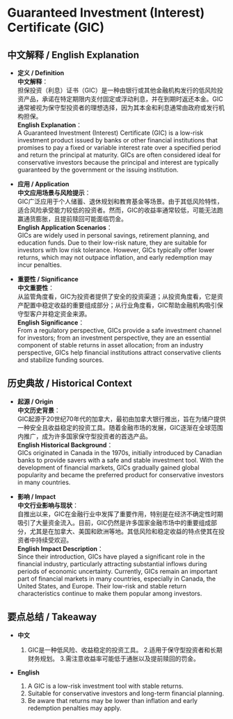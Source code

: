 # Guaranteed Investment (Interest) Certificate (GIC)

## 中文解释 / English Explanation

* **定义 / Definition**  
  **中文解释**：  
  担保投资（利息）证书（GIC）是一种由银行或其他金融机构发行的低风险投资产品，承诺在特定期限内支付固定或浮动利息，并在到期时返还本金。GIC通常被视为保守型投资者的理想选择，因为其本金和利息通常由政府或发行机构担保。  
  **English Explanation**：  
  A Guaranteed Investment (Interest) Certificate (GIC) is a low-risk investment product issued by banks or other financial institutions that promises to pay a fixed or variable interest rate over a specified period and return the principal at maturity. GICs are often considered ideal for conservative investors because the principal and interest are typically guaranteed by the government or the issuing institution.

* **应用 / Application**  
  **中文应用场景与风险提示**：  
  GIC广泛应用于个人储蓄、退休规划和教育基金等场景。由于其低风险特性，适合风险承受能力较低的投资者。然而，GIC的收益率通常较低，可能无法跑赢通货膨胀，且提前赎回可能面临罚金。  
  **English Application Scenarios**：  
  GICs are widely used in personal savings, retirement planning, and education funds. Due to their low-risk nature, they are suitable for investors with low risk tolerance. However, GICs typically offer lower returns, which may not outpace inflation, and early redemption may incur penalties.

* **重要性 / Significance**  
  **中文重要性**：  
  从监管角度看，GIC为投资者提供了安全的投资渠道；从投资角度看，它是资产配置中稳定收益的重要组成部分；从行业角度看，GIC帮助金融机构吸引保守型客户并稳定资金来源。  
  **English Significance**：  
  From a regulatory perspective, GICs provide a safe investment channel for investors; from an investment perspective, they are an essential component of stable returns in asset allocation; from an industry perspective, GICs help financial institutions attract conservative clients and stabilize funding sources.

## 历史典故 / Historical Context

* **起源 / Origin**  
  **中文历史背景**：  
  GIC起源于20世纪70年代的加拿大，最初由加拿大银行推出，旨在为储户提供一种安全且收益稳定的投资工具。随着金融市场的发展，GIC逐渐在全球范围内推广，成为许多国家保守型投资者的首选产品。  
  **English Historical Background**：  
  GICs originated in Canada in the 1970s, initially introduced by Canadian banks to provide savers with a safe and stable investment tool. With the development of financial markets, GICs gradually gained global popularity and became the preferred product for conservative investors in many countries.

* **影响 / Impact**  
  **中文行业影响与现状**：  
  自推出以来，GIC在金融行业中发挥了重要作用，特别是在经济不确定性时期吸引了大量资金流入。目前，GIC仍然是许多国家金融市场中的重要组成部分，尤其是在加拿大、美国和欧洲等地。其低风险和稳定收益的特点使其在投资者中持续受欢迎。  
  **English Impact Description**：  
  Since their introduction, GICs have played a significant role in the financial industry, particularly attracting substantial inflows during periods of economic uncertainty. Currently, GICs remain an important part of financial markets in many countries, especially in Canada, the United States, and Europe. Their low-risk and stable return characteristics continue to make them popular among investors.

## 要点总结 / Takeaway

* **中文**  
  1. GIC是一种低风险、收益稳定的投资工具。
  2.适用于保守型投资者和长期财务规划。
  3.需注意收益率可能低于通胀以及提前赎回的罚金。

* **English**
  1. A GIC is a low-risk investment tool with stable returns.
  2. Suitable for conservative investors and long-term financial planning.
  3. Be aware that returns may be lower than inflation and early redemption penalties may apply.